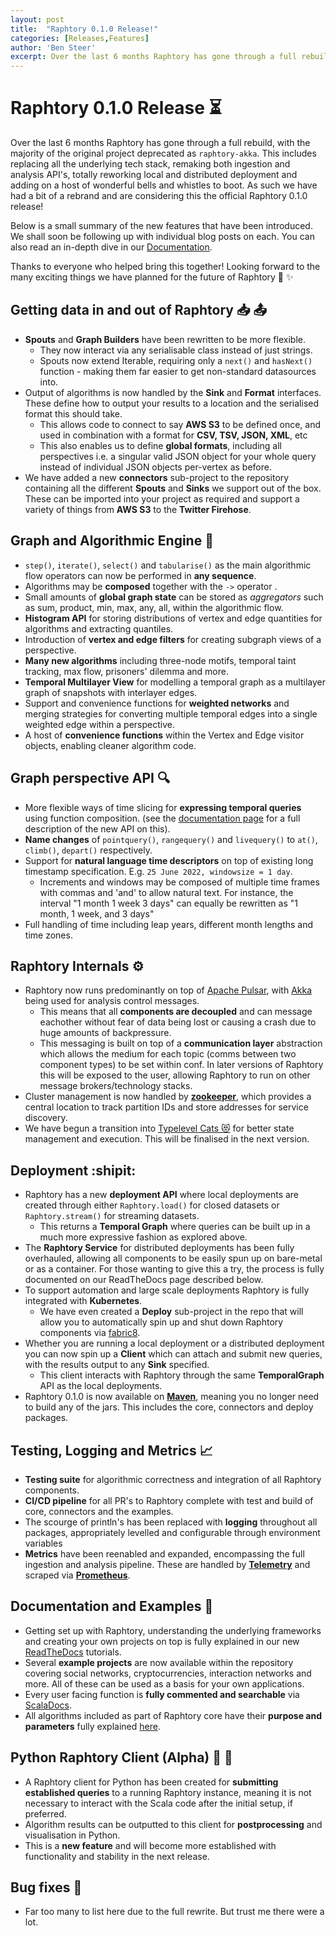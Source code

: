 ```yaml
---
layout: post
title:  "Raphtory 0.1.0 Release!"
categories: [Releases,Features]
author: 'Ben Steer'
excerpt: Over the last 6 months Raphtory has gone through a full rebuild, with the majority of the original project deprecated as `raphtory-akka`. This includes replacing all the underlying tech stack, remaking both ingestion and analysis API's, totally reworking local and distributed deployment and adding on a host of wonderful bells and whistles to boot. As such we have had a bit of a rebrand and are considering this the official Raphtory 0.1.0 release!
---
```


# Raphtory 0.1.0 Release :hourglass_flowing_sand: 

Over the last 6 months Raphtory has gone through a full rebuild, with the majority of the original project deprecated as `raphtory-akka`. This includes replacing all the underlying tech stack, remaking both ingestion and analysis API's, totally reworking local and distributed deployment and adding on a host of wonderful bells and whistles to boot. As such we have had a bit of a rebrand and are considering this the official Raphtory 0.1.0 release!

Below is a small summary of the new features that have been introduced. We shall soon be following up with individual blog posts on each. You can also read an in-depth dive in our [Documentation](https://raphtory.readthedocs.io/en/master/).

Thanks to everyone who helped bring this together! Looking forward to the many exciting things we have planned for the future of Raphtory :rocket: :sparkles: 

## Getting data in and out of Raphtory :inbox_tray:  :outbox_tray: 
* **Spouts** and **Graph Builders** have been rewritten to be more flexible. 
    * They now interact via any serialisable class instead of just strings. 
    * Spouts now extend Iterable, requiring only a `next()` and `hasNext()` function - making them far easier to get non-standard datasources into.
* Output of algorithms is now handled by the **Sink** and **Format** interfaces. These define how to output your results to a location and the serialised format this should take.
    * This allows code to connect to say **AWS S3** to be defined once, and used in combination with a format for **CSV, TSV, JSON, XML**, etc
    * This also enables us to define **global formats**, including all perspectives i.e. a singular valid JSON object for your whole query instead of individual JSON objects per-vertex as before.
* We have added a new **connectors** sub-project to the repository containing all the different **Spouts** and **Sinks** we support out of the box. These can be imported into your project as required and support a variety of things from **AWS S3** to the **Twitter Firehose**.


## Graph and Algorithmic Engine :abacus:
* `step()`, `iterate()`, `select()` and `tabularise()` as the main algorithmic flow operators can now be performed in **any sequence**.
* Algorithms may be **composed** together with the `->` operator .
* Small amounts of **global graph state** can be stored as *aggregators* such as sum, product, min, max, any, all, within the algorithmic flow.
* **Histogram API** for storing distributions of vertex and edge quantities for algorithms and extracting quantiles.
* Introduction of **vertex and edge filters** for creating subgraph views of a perspective.
* **Many new algorithms** including three-node motifs, temporal taint tracking, max flow, prisoners' dilemma and more.
* **Temporal Multilayer View** for modelling a temporal graph as a multilayer graph of snapshots with interlayer edges.
* Support and convenience functions for **weighted networks** and merging strategies for converting multiple temporal edges into a single weighted edge within a perspective.
* A host of **convenience functions** within the Vertex and Edge visitor objects, enabling cleaner algorithm code.
## Graph perspective API :mag: 
* More flexible ways of time slicing for **expressing temporal queries** using function composition. (see the [documentation page](https://raphtory.readthedocs.io/en/master/Analysis/queries.html) for a full description of the new API on this).
* **Name changes** of `pointquery()`,  `rangequery()` and `livequery()` to `at()`, `climb()`, `depart()` respectively.
* Support for **natural language time descriptors** on top of existing long timestamp specification. E.g. `25 June 2022, windowsize = 1 day`. 
    * Increments and windows may be composed of multiple time frames with commas and 'and' to allow natural text. For instance, the interval "1 month 1 week 3 days" can equally be rewritten as "1 month, 1 week, and 3 days"
* Full handling of time including leap years, different month lengths and time zones.

## Raphtory Internals :gear: 
* Raphtory now runs predominantly on top of [Apache Pulsar](https://raphtory.readthedocs.io/en/master/), with [Akka](https://akka.io/) being used for analysis control messages. 
    * This means that all **components are decoupled** and can message eachother without fear of data being lost or causing a crash due to huge amounts of backpressure.
    * This messaging is built on top of a **communication layer** abstraction which allows the medium for each topic (comms between two component types) to be set within conf. In later versions of Raphtory this will be exposed to the user, allowing Raphtory to run on other message brokers/technology stacks.
* Cluster management is now handled by [**zookeeper**](https://zookeeper.apache.org), which provides a central location to track partition IDs and store addresses for service discovery. 
* We have begun a transition into [Typelevel Cats :heart_eyes_cat:](https://zookeeper.apache.org) for better state management and execution. This will be finalised in the next version.

## Deployment :shipit:
* Raphtory has a new **deployment API** where local deployments are created through either `Raphtory.load()` for closed datasets or `Raphtory.stream()` for streaming datasets. 
    * This returns a **Temporal Graph** where queries can be built up in a much more expressive fashion as explored above.
* The **Raphtory Service** for distributed deployments has been fully overhauled, allowing all components to be easily spun up on bare-metal or as a container. For those wanting to give this a try, the process is fully documented on our ReadTheDocs page described below.
* To support automation and large scale deployments Raphtory is fully integrated with **Kubernetes**.
    * We have even created a **Deploy** sub-project in the repo that will allow you to automatically spin up and shut down Raphtory components via [fabric8](https://fabric8.io).
* Whether you are running a local deployment or a distributed deployment you can now spin up a **Client** which can attach and submit new queries, with the results output to any **Sink** specified.  
    * This client interacts with Raphtory through the same **TemporalGraph** API as the local deployments.
* Raphtory 0.1.0 is now available on [**Maven**](https://mvnrepository.com/artifact/com.raphtory/core), meaning you no longer need to build any of the jars. This includes the core, connectors and deploy packages.

## Testing, Logging and Metrics :chart_with_upwards_trend: 
* **Testing suite** for algorithmic correctness and integration of all Raphtory components.
* **CI/CD pipeline** for all PR's to Raphtory complete with test and build of core, connectors and the examples. 
* The scourge of println's has been replaced with **logging** throughout all packages, appropriately levelled and configurable through environment variables 
* **Metrics** have been reenabled and expanded, encompassing the full ingestion and analysis pipeline. These are handled by [**Telemetry**](https://github.com/open-telemetry/opentelemetry-java) and scraped via [**Prometheus**](https://prometheus.io). 

## Documentation and Examples :book: 
* Getting set up with Raphtory, understanding the underlying frameworks and creating your own projects on top is fully explained in our new [ReadTheDocs](https://raphtory.readthedocs.io/en/master/) tutorials. 
* Several **example projects** are now available within the repository covering social networks, cryptocurrencies, interaction networks and more. All of these can be used as a basis for your own applications. 
* Every user facing function is **fully commented and searchable** via [ScalaDocs](https://raphtory.readthedocs.io/en/master/Scaladoc/index.html).
* All algorithms included as part of Raphtory core have their **purpose and parameters** fully explained [here](https://raphtory.readthedocs.io/en/master/_autodoc/com/raphtory/algorithms/generic/index.html). 

## Python Raphtory Client (Alpha) :snake: :construction_worker: 
* A Raphtory client for Python has been created for **submitting established queries** to a running Raphtory instance, meaning it is not necessary to interact with the Scala code after the initial setup, if preferred.
* Algorithm results can be outputted to this client for **postprocessing** and visualisation in Python.
* This is a **new feature** and will become more established with functionality and stability in the next release.

## Bug fixes :bug: 
* Far too many to list here due to the full rewrite. But trust me there were a lot.